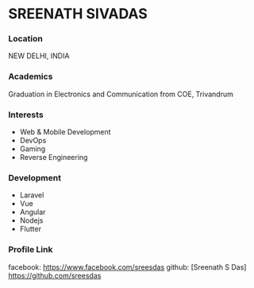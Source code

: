 # SREENATH SIVADAS

### Location

NEW DELHI, INDIA

### Academics

Graduation in Electronics and Communication from COE, Trivandrum

### Interests

- Web & Mobile Development
- DevOps
- Gaming
- Reverse Engineering


### Development

- Laravel
- Vue
- Angular
- Nodejs
- Flutter


### Profile Link

facebook: https://www.facebook.com/sreesdas
github: [Sreenath S Das] https://github.com/sreesdas
